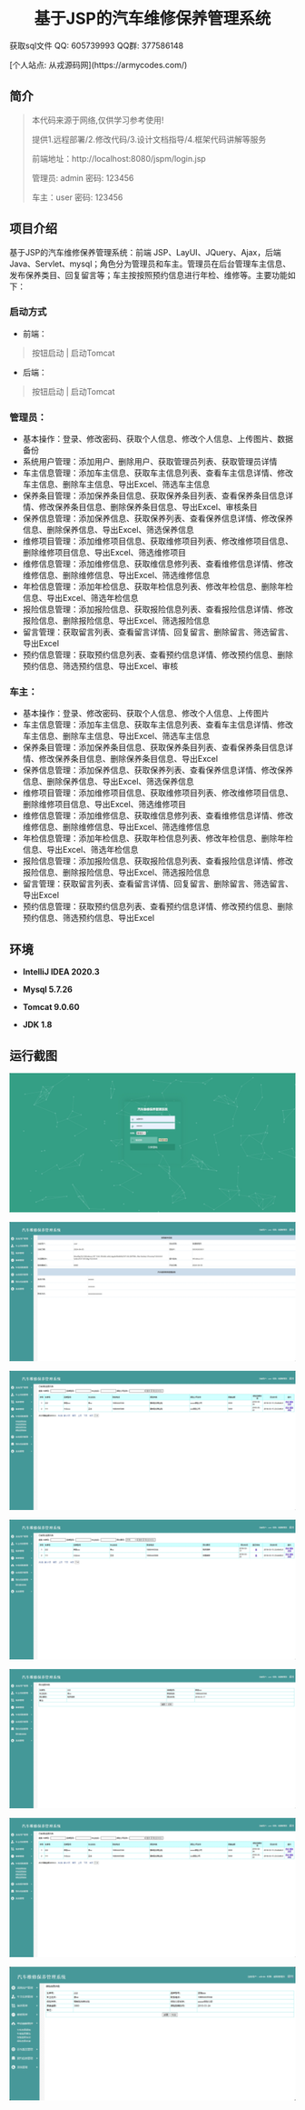<p><h1 align="center">基于JSP的汽车维修保养管理系统</h1></p>

<p> 获取sql文件 QQ: 605739993 QQ群: 377586148 </p>
<p> [个人站点: 从戎源码网](https://armycodes.com/)</p>

## 简介

> 本代码来源于网络,仅供学习参考使用!
>
> 提供1.远程部署/2.修改代码/3.设计文档指导/4.框架代码讲解等服务
>
> 前端地址：http://localhost:8080/jspm/login.jsp
>
> 管理员: admin 密码: 123456
>
> 车主：user 密码: 123456
>

## 项目介绍

基于JSP的汽车维修保养管理系统：前端 JSP、LayUI、JQuery、Ajax，后端 Java、Servlet、mysql；角色分为管理员和车主。管理员在后台管理车主信息、发布保养类目、回复留言等；车主按按照预约信息进行年检、维修等。主要功能如下：

### 启动方式

- 前端：
> 按钮启动 | 启动Tomcat

- 后端：
> 按钮启动 | 启动Tomcat

### 管理员：

- 基本操作：登录、修改密码、获取个人信息、修改个人信息、上传图片、数据备份
- 系统用户管理：添加用户、删除用户、获取管理员列表、获取管理员详情
- 车主信息管理：添加车主信息、获取车主信息列表、查看车主信息详情、修改车主信息、删除车主信息、导出Excel、筛选车主信息
- 保养条目管理：添加保养条目信息、获取保养条目列表、查看保养条目信息详情、修改保养条目信息、删除保养条目信息、导出Excel、审核条目
- 保养信息管理：添加保养信息、获取保养列表、查看保养信息详情、修改保养信息、删除保养信息、导出Excel、筛选保养信息
- 维修项目管理：添加维修项目信息、获取维修项目列表、修改维修项目信息、删除维修项目信息、导出Excel、筛选维修项目
- 维修信息管理：添加维修信息、获取维信息修列表、查看维修信息详情、修改维修信息、删除维修信息、导出Excel、筛选维修信息
- 年检信息管理：添加年检信息、获取年检信息列表、修改年检信息、删除年检信息、导出Excel、筛选年检信息
- 报险信息管理：添加报险信息、获取报险信息列表、查看报险信息详情、修改报险信息、删除报险信息、导出Excel、筛选报险信息
- 留言管理：获取留言列表、查看留言详情、回复留言、删除留言、筛选留言、导出Excel
- 预约信息管理：获取预约信息列表、查看预约信息详情、修改预约信息、删除预约信息、筛选预约信息、导出Excel、审核

### 车主：

- 基本操作：登录、修改密码、获取个人信息、修改个人信息、上传图片
- 车主信息管理：添加车主信息、获取车主信息列表、查看车主信息详情、修改车主信息、删除车主信息、导出Excel、筛选车主信息
- 保养条目管理：添加保养条目信息、获取保养条目列表、查看保养条目信息详情、修改保养条目信息、删除保养条目信息、导出Excel
- 保养信息管理：添加保养信息、获取保养列表、查看保养信息详情、修改保养信息、删除保养信息、导出Excel、筛选保养信息
- 维修项目管理：添加维修项目信息、获取维修项目列表、修改维修项目信息、删除维修项目信息、导出Excel、筛选维修项目
- 维修信息管理：添加维修信息、获取维信息修列表、查看维修信息详情、修改维修信息、删除维修信息、导出Excel、筛选维修信息
- 年检信息管理：添加年检信息、获取年检信息列表、修改年检信息、删除年检信息、导出Excel、筛选年检信息
- 报险信息管理：添加报险信息、获取报险信息列表、查看报险信息详情、修改报险信息、删除报险信息、导出Excel、筛选报险信息
- 留言管理：获取留言列表、查看留言详情、回复留言、删除留言、筛选留言、导出Excel
- 预约信息管理：获取预约信息列表、查看预约信息详情、修改预约信息、删除预约信息、筛选预约信息、导出Excel

## 环境

- <b>IntelliJ IDEA 2020.3</b>

- <b>Mysql 5.7.26</b>

- <b>Tomcat 9.0.60</b>

- <b>JDK 1.8</b>

## 运行截图
![](screenshot/1.png)

![](screenshot/2.png)

![](screenshot/3.png)

![](screenshot/4.png)

![](screenshot/5.png)

![](screenshot/6.png)

![](screenshot/7.png)
